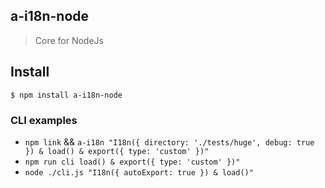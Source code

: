## a-i18n-node

> Core for NodeJs

## Install

```
$ npm install a-i18n-node
```

### CLI examples

- `npm link` && `a-i18n "I18n({ directory: './tests/huge', debug: true }) & load() & export({ type: 'custom' })"`
- `npm run cli load() & export({ type: 'custom' })"`
- `node ./cli.js "I18n({ autoExport: true }) & load()"`